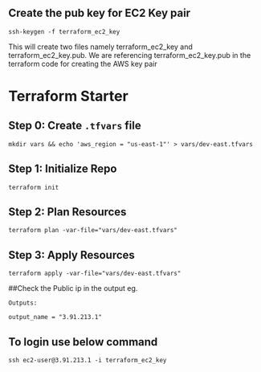 
## Create the pub key for EC2 Key pair

```
ssh-keygen -f terraform_ec2_key
```

This will create two files namely terraform_ec2_key and terraform_ec2_key.pub. We are referencing terraform_ec2_key.pub in the terraform code for creating the AWS key pair


# Terraform Starter

## Step 0: Create `.tfvars` file
```
mkdir vars && echo 'aws_region = "us-east-1"' > vars/dev-east.tfvars
```

## Step 1: Initialize Repo
```
terraform init
```

## Step 2: Plan Resources
```
terraform plan -var-file="vars/dev-east.tfvars"
```

## Step 3: Apply Resources
```
terraform apply -var-file="vars/dev-east.tfvars"
```

##Check the Public ip in the output
eg. 
```
Outputs:

output_name = "3.91.213.1"
```

## To login use below command

```
ssh ec2-user@3.91.213.1 -i terraform_ec2_key
```
